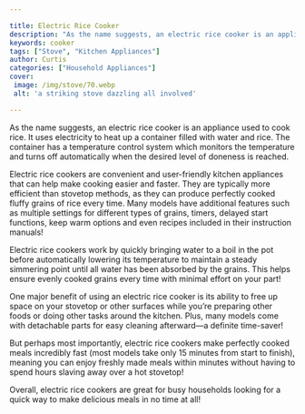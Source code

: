 ```yaml
---

title: Electric Rice Cooker
description: "As the name suggests, an electric rice cooker is an appliance used to cook rice. It uses electricity to heat up a container filled...keep reading to learn"
keywords: cooker
tags: ["Stove", "Kitchen Appliances"]
author: Curtis
categories: ["Household Appliances"]
cover: 
 image: /img/stove/70.webp
 alt: 'a striking stove dazzling all involved'

---
```


As the name suggests, an electric rice cooker is an appliance used to cook rice. It uses electricity to heat up a container filled with water and rice. The container has a temperature control system which monitors the temperature and turns off automatically when the desired level of doneness is reached.

Electric rice cookers are convenient and user-friendly kitchen appliances that can help make cooking easier and faster. They are typically more efficient than stovetop methods, as they can produce perfectly cooked fluffy grains of rice every time. Many models have additional features such as multiple settings for different types of grains, timers, delayed start functions, keep warm options and even recipes included in their instruction manuals! 

Electric rice cookers work by quickly bringing water to a boil in the pot before automatically lowering its temperature to maintain a steady simmering point until all water has been absorbed by the grains. This helps ensure evenly cooked grains every time with minimal effort on your part! 

One major benefit of using an electric rice cooker is its ability to free up space on your stovetop or other surfaces while you’re preparing other foods or doing other tasks around the kitchen. Plus, many models come with detachable parts for easy cleaning afterward—a definite time-saver! 

But perhaps most importantly, electric rice cookers make perfectly cooked meals incredibly fast (most models take only 15 minutes from start to finish), meaning you can enjoy freshly made meals within minutes without having to spend hours slaving away over a hot stovetop! 

Overall, electric rice cookers are great for busy households looking for a quick way to make delicious meals in no time at all!
